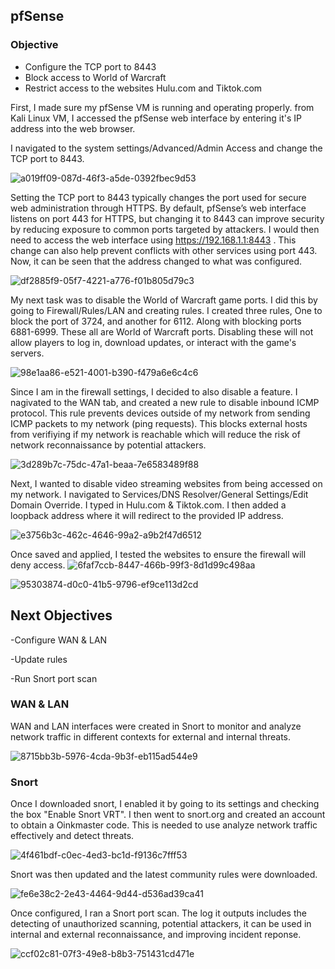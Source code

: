 ## pfSense 
### Objective
- Configure the TCP port to 8443
- Block access to World of Warcraft
- Restrict access to the websites Hulu.com and Tiktok.com
 


First, I made sure my pfSense VM is running and operating properly. from Kali Linux VM, I accessed the pfSense web interface by entering it's IP address into the web browser.

I navigated to the system settings/Advanced/Admin Access and change the TCP port to 8443.

![a019ff09-087d-46f3-a5de-0392fbec9d53](https://github.com/user-attachments/assets/f7db0af5-f0d8-470d-afc2-d90c435a1b28)

Setting the TCP port to 8443 typically changes the port used for secure web administration through HTTPS. By default, pfSense’s web interface listens on port 443 for HTTPS, but changing it to 8443 can improve security by reducing exposure to common ports targeted by attackers. I would then need to access the web interface using  https://192.168.1.1:8443 . This change can also help prevent conflicts with other services using port 443. Now, it can be seen that the address changed to what was configured.

![df2885f9-05f7-4221-a776-f01b805d79c3](https://github.com/user-attachments/assets/091ab834-3593-4673-a991-7dd511061e0e)

My next task was to disable the World of Warcraft game ports. I did this by going to Firewall/Rules/LAN and creating rules. I created three rules, One to block the port of 3724, and another for 6112. Along with blocking ports 6881-6999. These all are World of Warcraft ports. Disabling these will not allow players to log in, download updates, or interact with the game's servers. 

![98e1aa86-e521-4001-b390-f479a6e6c4c6](https://github.com/user-attachments/assets/4789cbff-0e8b-46db-9a17-7d507d68d145)

Since I am in the firewall settings, I decided to also disable a feature. I nagivated to the WAN tab, and created a new rule to disable inbound ICMP protocol. This rule prevents devices outside of my network from sending ICMP packets to my network (ping requests). This blocks external hosts from verifiying if my network is reachable which will reduce the risk of network reconnaissance by potential attackers. 

![3d289b7c-75dc-47a1-beaa-7e6583489f88](https://github.com/user-attachments/assets/24be7bcf-896b-4d64-8670-b1f749b34c92)

Next, I wanted to disable video streaming websites from being accessed on my network. I navigated to Services/DNS Resolver/General Settings/Edit Domain Override. I typed in Hulu.com & Tiktok.com. I then added a loopback address where it will redirect to the provided IP address. 

![e3756b3c-462c-4646-99a2-a9b2f47d6512](https://github.com/user-attachments/assets/139ff6ff-0adf-41b6-bb6a-0e61c9f493e5)

Once saved and applied, I tested the websites to ensure the firewall will deny access. 
![6faf7ccb-8447-466b-99f3-8d1d99c498aa](https://github.com/user-attachments/assets/b9c7a4fa-2194-46e3-ae5c-8050d12425cf)

![95303874-d0c0-41b5-9796-ef9ce113d2cd](https://github.com/user-attachments/assets/3d12bd48-f6a7-4590-849e-eb13f11354d2)

## Next Objectives

-Configure WAN & LAN 

-Update rules

-Run Snort port scan



### WAN & LAN
WAN and LAN interfaces were created in Snort to monitor and analyze network traffic in different contexts for external and internal threats.

![8715bb3b-5976-4cda-9b3f-eb115ad544e9](https://github.com/user-attachments/assets/16c88cce-4d56-4c8a-af3a-c559bf1e908a)

### Snort
Once I downloaded snort, I enabled it by going to its settings and checking the box "Enable Snort VRT". I then went to snort.org and created an account to obtain a Oinkmaster code. This is needed to use analyze network traffic effectively and detect threats.

![4f461bdf-c0ec-4ed3-bc1d-f9136c7fff53](https://github.com/user-attachments/assets/e2f7c84d-60ec-48c6-b35b-375712c25863)

Snort was then updated and the latest community rules were downloaded.

![fe6e38c2-2e43-4464-9d44-d536ad39ca41](https://github.com/user-attachments/assets/25248054-28d1-40e5-bda4-a893905e9bfb)

Once configured, I ran a Snort port scan. The log it outputs includes the detecting of unauthorized scanning, potential attackers, it can be used in internal and external reconnaissance, and improving incident reponse.

![ccf02c81-07f3-49e8-b8b3-751431cd471e](https://github.com/user-attachments/assets/047bec2b-9448-481a-9580-d4cb46e05d2a)

